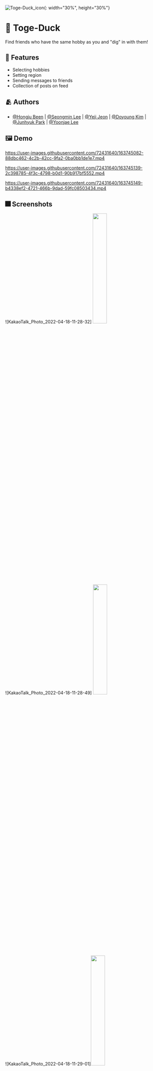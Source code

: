 ![Toge-Duck_icon](https://user-images.githubusercontent.com/72431640/163743865-f7d9e02f-f9ac-451e-b432-6952bbf0a3c9.jpeg){: width="30%", height="30%"}


# :iphone: Toge-Duck

Find friends who have the same hobby as you and "dig" in with them!


## :pushpin: Features

- Selecting hobbies
- Setting region
- Sending messages to friends
- Collection of posts on feed


## :people_hugging: Authors

- [@Hongju Been](https://www.github.com/skipp-29) | [@Seongmin Lee](https://www.github.com/) | [@Yeji Jeon](https://www.github.com/yeahaluu) | [@Doyoung Kim](https://www.github.com/coby5502) | [@Junhyuk Park](https://www.github.com/Genesis2010) | [@Yoonjae Lee](https://www.github.com/lee02029)


## :framed_picture: Demo

https://user-images.githubusercontent.com/72431640/163745082-88dbc462-4c2b-42cc-9fa2-0ba0bb1de1e7.mp4

https://user-images.githubusercontent.com/72431640/163745139-2c398785-4f3c-4798-b0d1-90b917bf5552.mp4

https://user-images.githubusercontent.com/72431640/163745149-b4338ef2-4721-466b-9dad-59fc08503434.mp4


## :fireworks: Screenshots

![KakaoTalk_Photo_2022-04-18-11-28-32]
<img src="https://user-images.githubusercontent.com/72431640/163745179-0904e093-e4c9-43d0-b6ad-3a0a08248b21.png" width="30%" height="30%">

![KakaoTalk_Photo_2022-04-18-11-28-49]
<img src="https://user-images.githubusercontent.com/72431640/163745192-8b882d76-c54a-4f00-9b7d-375e121bd69e.png" width="30%" height="30%">

![KakaoTalk_Photo_2022-04-18-11-29-01]<img src="https://user-images.githubusercontent.com/72431640/163745197-244bf64e-6205-4665-896d-680a750fcfb2.png" width="30%" height="30%">


## :sparkles: Skills & Tech Stack
swiftUI, FireBase, git, Sketch, Xcode(ver13.3)

